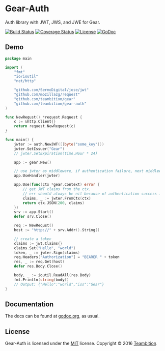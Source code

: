 Gear-Auth
====
Auth library with JWT, JWS, and JWE for Gear.

[![Build Status](http://img.shields.io/travis/teambition/gear-auth.svg?style=flat-square)](https://travis-ci.org/teambition/gear-auth)
[![Coverage Status](http://img.shields.io/coveralls/teambition/gear-auth.svg?style=flat-square)](https://coveralls.io/r/teambition/gear-auth)
[![License](http://img.shields.io/badge/license-mit-blue.svg?style=flat-square)](https://raw.githubusercontent.com/teambition/gear-auth/master/LICENSE)
[![GoDoc](http://img.shields.io/badge/go-documentation-blue.svg?style=flat-square)](http://godoc.org/github.com/teambition/gear-auth)


## Demo
```go
package main

import (
	"fmt"
	"io/ioutil"
	"net/http"

	"github.com/SermoDigital/jose/jwt"
	"github.com/mozillazg/request"
	"github.com/teambition/gear"
	"github.com/teambition/gear-auth"
)

func NewRequst() *request.Request {
	c := &http.Client{}
	return request.NewRequest(c)
}

func main() {
	jwter := auth.NewJWT([]byte("some_key")))
	jwter.SetIssuer("Gear")
	// jwter.SetExpiration(time.Hour * 24)

	app := gear.New()

	// use jwter as middleware, if authentication failure, next middleware will not run.
	app.UseHandler(jwter)

	app.Use(func(ctx *gear.Context) error {
		// get JWT claims from the ctx.
		// err should always be nil because of authentication success in previous middleware.
		claims, _ := jwter.FromCtx(ctx)
		return ctx.JSON(200, claims)
	})
	srv := app.Start()
	defer srv.Close()

	req := NewRequst()
	host := "http://" + srv.Addr().String()

	// create a token
	claims := jwt.Claims{}
	claims.Set("Hello", "world")
	token, _ := jwter.Sign(claims)
	req.Headers["Authorization"] = "BEARER " + token
	res, _ := req.Get(host)
	defer res.Body.Close()

	body, _ := ioutil.ReadAll(res.Body)
	fmt.Println(string(body))
	// Output: {"Hello":"world","iss":"Gear"}
}
```

## Documentation

The docs can be found at [godoc.org](https://godoc.org/github.com/teambition/gear-auth), as usual.

## License
Gear-Auth is licensed under the [MIT](https://github.com/teambition/gear-auth/blob/master/LICENSE) license.
Copyright &copy; 2016 [Teambition](https://www.teambition.com).